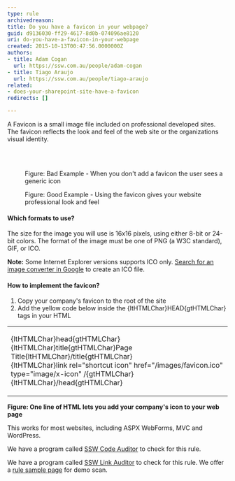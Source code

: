 ```yaml
---
type: rule
archivedreason: 
title: Do you have a favicon in your webpage?
guid: d9136030-ff29-4617-8d0b-074096ae8120
uri: do-you-have-a-favicon-in-your-webpage
created: 2015-10-13T00:47:56.0000000Z
authors:
- title: Adam Cogan
  url: https://ssw.com.au/people/adam-cogan
- title: Tiago Araujo
  url: https://ssw.com.au/people/tiago-araujo
related:
- does-your-sharepoint-site-have-a-favicon
redirects: []

---
```



<p>A Favicon is a small image file included on professional developed sites. The favicon reflects the look and feel of the web site or the organizations visual identity.</p>
<br><excerpt class='endintro'></excerpt><br>
<dl class="badImage"><dt><img src="/PublishingImages/favicon-bad.jpg" alt="" /></dt><dd>Figure&#58; Bad Example - When you don't add a favicon the user sees a generic icon</dd></dl><dl class="goodImage"><dt><img src="/PublishingImages/favicon-good.jpg" alt="" /></dt><dd>Figure&#58; Good Example - Using the favicon gives your website professional look and feel</dd></dl><h4>Which formats to use?</h4><p>The size for the image you will use is 16x16 pixels, using either​ 8-bit or 24-bit colors. The format of the image must be one of PNG (a W3C standard), GIF, or ICO.</p><p><strong>Note&#58;</strong> Some Internet Explorer versions supports ICO only. <a href="https&#58;//www.google.com.br/#hl=en&amp;safe=off&amp;sclient=psy-ab&amp;q=convert+png+to+ico&amp;oq=convert+png+to+ico&amp;gs_l=hp.3..0l4.980.3953.0.4436.18.14.0.3.3.1.441.4073.2-9j3j2.14.0.les%3b..0.0...1c.1.5.psy-ab.8wQKEsg0jbw&amp;pbx=1&amp;bav=on.2%2cor.r_gc.r_pw.r_cp.r_qf.&amp;bvm=bv.43287494%2cd.eWU&amp;fp=548854122be17fbe&amp;biw=1440&amp;bih=756">Search for an image converter in Google</a> to create an ICO file.</p><h4>How to implement the favicon?</h4><ol><li>Copy your company's favicon to the root of the site​</li><li>Add the yellow code below inside the {ltHTMLChar}HEAD{gtHTMLChar} tags in your HTML</li></ol><table class="clsSSWTable"><tbody><tr><td><p>{ltHTMLChar}head{gtHTMLChar}<br>
           {ltHTMLChar}title{gtHTMLChar}Page Title{ltHTMLChar}/title{gtHTMLChar}<br>
           <span class="highlight">{ltHTMLChar}link rel=&quot;shortcut icon&quot; href=&quot;/images/favicon.ico&quot; type=&quot;image/x-icon&quot; /{gtHTMLChar}</span><br>
           {ltHTMLChar}/head{gtHTMLChar}</p></td></tr></tbody></table>
   <strong>Figure&#58; One line of HTML lets you add your company's icon to your web page</strong>
            <p>This works for most websites, including ASPX WebForms, MVC and WordPress.</p><p><span class="productBox">We have a program called <a href="https&#58;//www.ssw.com.au/ssw/CodeAuditor/">SSW Code Auditor</a> to check for this rule.</span></p> 
   <span class="productBox">We have a program called <a href="https&#58;//www.ssw.com.au/ssw/LinkAuditor/">SSW Link Auditor</a> to check for this rule. We offer a <a href="/SSW/LinkAuditor/Samples/Rules/Favicon.aspx">rule sample page</a> for demo scan.</span> 



